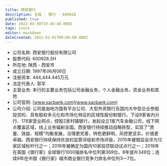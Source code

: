 ```yaml
---
title: 西安银行
description: 主板 - 银行 - 600928
published: true
date: 2022-04-30T19:36:40.000Z
tags: stock
editor: markdown
dateCreated: 2022-01-01T00:00:00.000Z
---
```


- 公司名称: 西安银行股份有限公司
- 股票代码: 600928.SH
- 所在地: 陕西 - 西安市
- 成立日期: 1997年06月06日
- 注册资本: 444,444.445万元
- 法定代表人: 郭军
- 主营业务: 本行的主要业务包括公司金融业务，个人金融业务，资金业务和其他
- 公司官网: [www.xacbank.com](www.xacbank.com)
- 公司介绍: 公司是由地方国有平台公司、大型外资银行及国内大中型企业参股投资的、具有股权多元化和市场化特征的区域性股份制银行。下设9家省内分行、178家营业网点，控股2家村镇银行，发起设立1家汽车金融公司，线下网点覆盖区域，线上业务辐射全国。西安银行持续推动战略转型，实现了“质量、效益、规模”均衡发展，治理更完善，特色更鲜明，风控更坚实，价值更卓越。西安银行持续保持优良的监管评级和市场评级，2015年被银监会评为12家区域标杆行之一；2016年被确定为国内10家投贷联动试点行之一；2018年在英国《银行家》全球银行1000强排名中位列第369位，8年提升349位；连续9年在中国《银行家》城市商业银行竞争力排名中位列3—7位。


